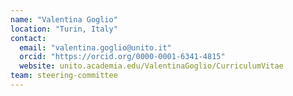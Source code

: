 ```yaml
---
name: "Valentina Goglio"
location: "Turin, Italy"
contact:
  email: "valentina.goglio@unito.it"
  orcid: "https://orcid.org/0000-0001-6341-4815"
  website: unito.academia.edu/ValentinaGoglio/CurriculumVitae
team: steering-committee
---
```

